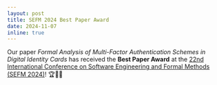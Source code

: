 ```yaml
---
layout: post
title: SEFM 2024 Best Paper Award
date: 2024-11-07
inline: true
---
```

Our paper *Formal Analysis of Multi-Factor Authentication Schemes in Digital Identity Cards* has received the **Best Paper Award** at the [22nd International Conference on Software Engineering and Formal Methods (SEFM 2024)](https://sefm-conference.github.io/2024/)! 🏆🥇🎉